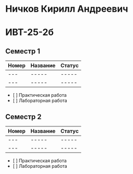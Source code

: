 # Ничков Кирилл Андреевич
# ИВТ-25-2б
## Семестр 1 
|Номер|Название|Статус|
|---|-----|-----|
|---|-----|-----|
|---|-----|-----|

<ul><li>[ ] Практическая работа</li> 
<li>[ ] Лабораторная работа</li></ul>

## Семестр 2 
|Номер|Название|Статус|
|---|-----|-----|
|---|-----|-----|
|---|-----|-----|

<ul><li>[ ] Практическая работа</li> 
<li>[ ] Лабораторная работа</li></ul>
